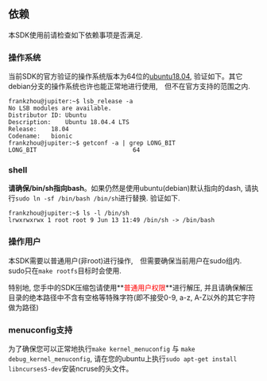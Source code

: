## 依赖

本SDK使用前请检查如下依赖事项是否满足.

### 操作系统

当前SDK的官方验证的操作系统版本为64位的[ubuntu18.04](https://mirrors.huaweicloud.com/ubuntu-releases/bionic/ubuntu-18.04.4-desktop-amd64.iso), 验证如下。其它debian分支的操作系统也许也能正常地进行使用,　但不在官方支持的范围之内.

```shell
frankzhou@jupiter:~$ lsb_release -a
No LSB modules are available.
Distributor ID:	Ubuntu
Description:	Ubuntu 18.04.4 LTS
Release:	18.04
Codename:	bionic
frankzhou@jupiter:~$ getconf -a | grep LONG_BIT
LONG_BIT                           64
```
### shell

**请确保/bin/sh指向bash**。如果仍然是使用ubuntu(debian)默认指向的dash, 请执行`sudo ln -sf /bin/bash /bin/sh`进行替换. 验证如下.

```
frankzhou@jupiter:~$ ls -l /bin/sh 
lrwxrwxrwx 1 root root 9 Jun 13 11:49 /bin/sh -> /bin/bash
```
### 操作用户

本SDK需要以普通用户(非root)进行操作,　但需要确保当前用户在sudo组内. sudo只在`make rootfs`目标时会使用.

特别地,  您手中的SDK压缩包请使用**<font color="red">普通用户权限</font>**进行解压, 并且请确保解压目录的绝本路径中不含有空格等特殊字符(即不接受0-9, a-z, A-Z以外的其它字符做为路径)

### menuconfig支持

为了确保您可以正常地执行`make kernel_menuconfig` 与 `make debug_kernel_menuconfig`, 请在您的ubuntu上执行`sudo apt-get install libncurses5-dev`安装ncruse的头文件。


